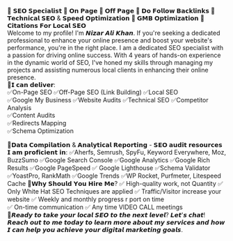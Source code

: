 🌟 𝗦𝗘𝗢 𝗦𝗽𝗲𝗰𝗶𝗮𝗹𝗶𝘀𝘁 🌟 𝗢𝗻 𝗣𝗮𝗴𝗲 🌟 𝗢𝗳𝗳 𝗣𝗮𝗴𝗲 🌟 𝗗𝗼 𝗙𝗼𝗹𝗹𝗼𝘄 𝗕𝗮𝗰𝗸𝗹𝗶𝗻𝗸𝘀 🌟 𝗧𝗲𝗰𝗵𝗻𝗶𝗰𝗮𝗹 𝗦𝗘𝗢 & 𝗦𝗽𝗲𝗲𝗱 𝗢𝗽𝘁𝗶𝗺𝗶𝘇𝗮𝘁𝗶𝗼𝗻 🌟 𝗚𝗠𝗕 𝗢𝗽𝘁𝗶𝗺𝗶𝘇𝗮𝘁𝗶𝗼𝗻 🌟 𝗖𝗶𝘁𝗮𝘁𝗶𝗼𝗻𝘀 𝗙𝗼𝗿 𝗟𝗼𝗰𝗮𝗹 𝗦𝗘𝗢  
Welcome to my profile! I'm 𝙉𝙞𝙯𝙖𝙧 𝘼𝙡𝙞 𝙆𝙝𝙖𝙣. If you're seeking a dedicated professional to enhance your online presence and boost your website's performance, you're in the right place. 
I am a dedicated SEO specialist with a passion for driving online success. With 4 years of hands-on experience in the dynamic world of SEO, I've honed my skills through managing my projects and assisting numerous local clients in enhancing their online presence.  
🌟𝗜 𝗰𝗮𝗻 𝗱𝗲𝗹𝗶𝘃𝗲𝗿:  
✅On-Page SEO 
✅Off-Page SEO (Link Building) 
✅Local SEO  
✅Google My Business 
✅Website Audits 
✅Technical SEO 
✅Competitor Analysis  
✅Content Audits  
✅Redirects Mapping  
✅Schema Optimization  

🌟𝗗𝗮𝘁𝗮 𝗖𝗼𝗺𝗽𝗶𝗹𝗮𝘁𝗶𝗼𝗻 & 𝗔𝗻𝗮𝗹𝘆𝘁𝗶𝗰𝗮𝗹 𝗥𝗲𝗽𝗼𝗿𝘁𝗶𝗻𝗴 - 𝗦𝗘𝗢 𝗮𝘂𝗱𝗶𝘁 𝗿𝗲𝘀𝗼𝘂𝗿𝗰𝗲𝘀 𝗜 𝗮𝗺 𝗽𝗿𝗼𝗳𝗶𝗰𝗶𝗲𝗻𝘁 𝗶𝗻:  ✅Aherfs, Semrush, SpyFu, Keyword Everywhere, Moz, BuzzSumo ✅Google Search Console ✅Google Analytics ✅Google Rich Results  ✅Google PageSpeed ✅ Google Lighthouse ✅Schema Validator ✅YoastPro, RankMath ✅Google Trends ✅WP Rocket, Purfmeter, Litespeed Cache  🌟𝗪𝗵𝘆 𝗦𝗵𝗼𝘂𝗹𝗱 𝗬𝗼𝘂 𝗛𝗶𝗿𝗲 𝗠𝗲? ✅ High-quality work, not Quantity ✅ Only White Hat SEO Techniques are applied  ✅ Traffic/Visitor increase your website  ✅ Weekly and monthly progress r
port on time  
✅ On-time communication 
✅ Any time VIDEO CALL meetings  
🌟𝙍𝙚𝙖𝙙𝙮 𝙩𝙤 𝙩𝙖𝙠𝙚 𝙮𝙤𝙪𝙧 𝙡𝙤𝙘𝙖𝙡 𝙎𝙀𝙊 𝙩𝙤 𝙩𝙝𝙚 𝙣𝙚𝙭𝙩 𝙡𝙚𝙫𝙚𝙡? 𝙇𝙚𝙩'𝙨 𝙘𝙝𝙖𝙩! 𝙍𝙚𝙖𝙘𝙝 𝙤𝙪𝙩 𝙩𝙤 𝙢𝙚 𝙩𝙤𝙙𝙖𝙮 𝙩𝙤 𝙡𝙚𝙖𝙧𝙣 𝙢𝙤𝙧𝙚 𝙖𝙗𝙤𝙪𝙩 𝙢𝙮 𝙨𝙚𝙧𝙫𝙞𝙘𝙚𝙨 𝙖𝙣𝙙 𝙝𝙤𝙬 𝙄 𝙘𝙖𝙣 𝙝𝙚𝙡𝙥 𝙮𝙤𝙪 𝙖𝙘𝙝𝙞𝙚𝙫𝙚 𝙮𝙤𝙪𝙧 𝙙𝙞𝙜𝙞𝙩𝙖𝙡 𝙢𝙖𝙧𝙠𝙚𝙩𝙞𝙣𝙜 𝙜𝙤𝙖𝙡𝙨.
